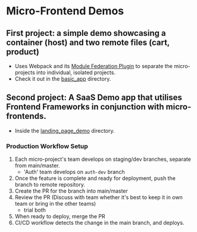 # Micro-Frontend Demos

## First project: a simple demo showcasing a container (host) and two remote files (cart, product)

- Uses Webpack and its [Module Federation Plugin](https://webpack.js.org/concepts/module-federation/) to separate the micro-projects into individual, isolated projects.
- Check it out in the [basic_app](./basic_app) directory.

## Second project: A SaaS Demo app that utilises Frontend Frameworks in conjunction with micro-frontends.

- Inside the [landing_page_demo](./landing_page_demo) directory.

### Production Workflow Setup

1. Each micro-project's team develops on staging/dev branches, separate from main/master.
   - 'Auth' team develops on `auth-dev` branch
2. Once the feature is complete and ready for deployment, push the branch to remote repository.
3. Create the PR for the branch into main/master
4. Review the PR (Discuss with team whether it's best to keep it in own team or bring in the other teams)
   - trial both
5. When ready to deploy, merge the PR
6. CI/CD workflow detects the change in the main branch, and deploys.
